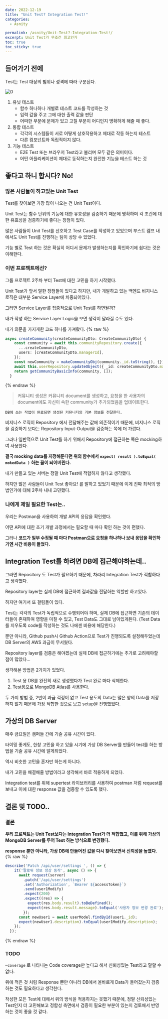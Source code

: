 ```yaml
---
date: 2022-12-19
title: "Unit Test? Integration Test!"
categories:
  - Asnity

permalink: /asnity/Unit-Test?-Integration-Test!/
excerpt: Unit Test가 무조건 최고인가
toc: true
toc_sticky: true
---
```



## 들어가기 전에


Test는 Test 대상의 범위나 성격에 따라 구분된다.


![0](/assets/img/2022-12-19-Unit-Test?-Integration-Test!.md/0.png)

1. 유닛 테스트
	- 함수 하나하나 개별로 테스트 코드를 작성하는 것
	- 입력 값을 주고 그에 대한 출력 값을 판단
	- 어떠한 부분에 문제가 있고 고칠 부분이 어디인지 명확하게 해줄 때 좋다.
2. 통합 테스트
	- 각각의 시스템들이 서로 어떻게 상호작용하고 제대로 작동 하는지 테스트
	- 다른 컴포넌트와 독립적이지 않다.
3. 기능 테스트
	- E2E Test 또는 브라우저 Test라고 불리며 모두 같은 의미이다.
	- 어떤 어플리케이션이 제대로 동작하는지 완전한 기능을 테스트 하는 것

## 좋다고 하니 합시다? No!


### 많은 사람들이 하고있는 Unit Test


Test를 찾아보면 가장 많이 나오는 건 Unit Test이다.


Unit Test는 함수 단위의 기능에 대한 유효성을 검증하기 때문에 명확하며 각 조건에 대한 유효성을 검증하기에 좋다는 장점이 있다.


많은 사람들이 Unit Test를 선호하고 Test Case를 작성하고 있었으며 부스트 캠프 내에서도 Unit Test를 진행하는 팀이 상당 수 있었다.


기능 별로 Test 하는 것은 확실히 어디서 문제가 발생하는지를 확인하기에 쉽다는 것은 이해한다.


### 이번 프로젝트에선?


그룹 프로젝트 2주차 부터 Test에 대한 고민을 하기 시작했다.


Unit Test가 앞서 말한 장점들이 있다고 하지만, 내가 개발하고 있는 백엔드 비지니스 로직은 대부분 Service Layer에 치중되어있다.


그러면 Service Layer를 집중적으로 Unit Test를 하면될까?


내가 작성 하는 Service Layer Logic을 보면 생각이 달라질 수도 있다.


내가 의문을 가지게한 코드 하나를 가져왔다.
{% raw %}

```typescript
async createCommunity(createCommunityDto: CreateCommunityDto) {
    const community = await this.communityRepository.create({
      ...createCommunityDto,
      users: [createCommunityDto.managerId],
    });
    const newCommunity = makeCommunityObj(community._id.toString(), {});
    await this.userRepository.updateObject({ _id: createCommunityDto.managerId }, newCommunity);
    return getCommunityBasicInfo(community, []);
  }
```
{% endraw %}


> 커뮤니티 생성은 커뮤니티 document를 생성하고, 요청을 한 사용자의 document에도 자신이 속한 community가 추가되었음을 업데이트한다.


	DB에 쓰는 작업이 완료되면 생성된 커뮤니티의 기본 정보를 전달한다.


비지니스 로직이 Repository 에서 전달해주는 값에 의존적이기 때문에, 비지니스 로직을 검증하기 보다는 Repository Input-Output을 검증하는 쪽에 더 가깝다.


그러나 일반적으로 Unit Test를 하기 위해서 Repository에 접근하는 쪽은 mocking하여 사용한다.


**결국 mocking data를 지정해둔다면 위의 함수에서** **`expect( result ).toEqual( mokedData )`** **하는 꼴이 되어버린다.**


내가 만들고 있는 서버는 정말 Unit Test에 적합하지 않다고 생각했다.


하지만 많은 사람들이 Unit Test 좋아요! 를 말하고 있었기 때문에 이게 진짜 최적의 방법인가에 대해 2주차 내내 고민했다.


### 나에게 제일 필요한 Test는..


우리는 Postman을 사용하여 개발 API의 응답을 확인했다.


어떤 API에 대한 초기 개발 과정에서는 필요할 때 마다 확인 하는 것이 편했다.


그러나 **코드가 일부 수정될 때 마다 Postman으로 요청을 하나하나 보내 응답을 확인하기엔 시간 비용이 들었다.**


## Integration Test를 하려면 DB에 접근해야하는데..


그러면 Repository 도 Test가 필요하기 때문에, 차라리 Integration Test가 적합하다고 생각했다.


Repository layer는 실제 DB에 접근하여 결과값을 전달하는 역할만 하고있다.


하지만 여기서 또 걸림돌이 있다.


Test는 각각의 Test가 독립적으로 수행되어야 하며, 실제 DB에 접근하면 기존의 데이터들이 존재하여 영향을 미칠 수 있고, Test Data도 그대로 남아있게된다. (Test Data를 지우도록 code를 작성하는 것도 나에겐 비용에 해당한다.)


뿐만 아니라, Github push시 Github Action으로 Test가 진행되도록 설정해두었는데 DB Server의 AWS 과금이 무서웠다.


Repository layer를 검증은 해야겠는데 실제 DB에 접근하기에는 추가로 고려해야할 점이 많았다…


생각해본 방법은 2가지가 있었다.

1. Test 용 DB를 완전히 새로 생성했다가 Test 완료 마다 삭제한다.
2. Test용으로 MongoDB Atlas를 사용한다.

두 가지 방법 중, 2번이 과금 걱정이 없고 Test 용도의 Data는 많은 양의 Data를 저장하지 않기 때문에 가장 적합한 것으로 보고 setup을 진행했었다.


## 가상의 DB Server


매주 금요일은 캠퍼들 간에 기술 공유 시간이 있다.


타이밍 좋게도, 한창 고민을 하고 있을 시기에 가상 DB Server를 만들어 test를 하는 방법을 기술 공유 시간에 알게되었다.


역시 비슷한 고민을 혼자만 하는게 아니다.


내가 고민을 해결해줄 방법이라고 생각해서 바로 적용하게 되었다.


Integration test를 위해 supertest 라이브러리를 사용하여 postman 처럼 request를 보내고 이에 대한 response 값을 검증할 수 있도록 했다.


## 결론 및 TODO..


### 결론


**우리 프로젝트는 Unit Test보다는 Integration Test가 더 적합했고, 이를 위해 가상의 MongoDB Server를 두어 Test 하는 방식으로 변경했다.**


**response 뿐만 아니라, 가상 DB에 만들어진 값을 다시 찾아보면서 신뢰성을 높였다.**
{% raw %}

```typescript
describe('Patch /api/user/settings ', () => {
    it('팔로워 정보 정상 동작', async () => {
      await request(server)
        .patch('/api/user/settings')
        .set('Authorization', `Bearer ${accessToken}`)
        .send(user1Modify)
        .expect(200)
        .expect((res) => {
          expect(res.body.result).toBeDefined();
          expect(res.body.result.message).toEqual('사용자 정보 변경 완료');
        });
      const newUser1 = await userModel.findById(user1._id);
      expect(newUser1.description).toEqual(user1Modify.description);
    });
  });
```
{% endraw %}


### TODO


`—coverage` 로 나타나는 Code coverage만 높다고 해서 신뢰성있는 Test라고 말할 수 없다.


위에 적은 것 처럼 Response 뿐만 아니라 DB에서 올바르게 Data가 들어갔는지 검증하는 것도 필요하다고 생각한다.


작성한 모든 Test에 대해서 위의 방식을 적용하지는 못했기 때문에, 정말 신뢰성있는 Test인지 더 고민해보고 정합성 측면에서 검증이 필요한 부분이 있는지 검토해서 반영하는 것이 좋을 것 같다.

